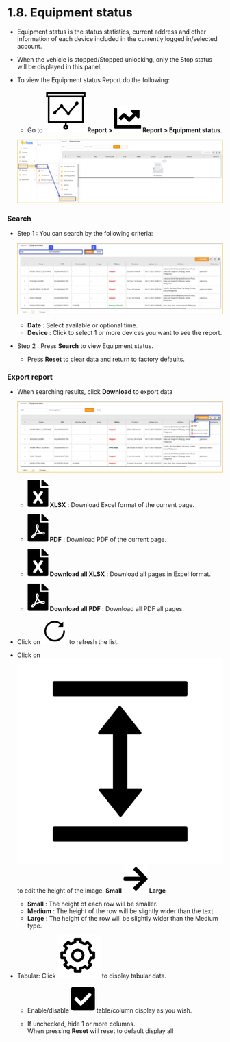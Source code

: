# 1.8. Equipment status
- Equipment status is the status statistics, current address and other information of each device included in the currently logged in/selected account.
- When the vehicle is stopped/Stopped unlocking, only the Stop status will be displayed in this panel.
- To view the Equipment status Report do the following:
  - Go to **<span class="icon-left svg-filter-tick">![Ok](/docs/assets/images/web-interface/icon/SVG/dynamic.svg )Report > <span class= "icon-left svg-filter-tick">![Ok](/docs/assets/images/web-interface/icon/SVG/chart-line.svg) Report > Equipment status**.
 
  <span style="display:block;text-align:left">![Interface Web](/docs/assets/images/web-english/reports/equipment-status-n.jpg)

###  Search
- Step 1 : You can search by the following criteria:

    <span style="display:block;text-align:left">![Interface Web](/docs/assets/images/web-english/reports/equipment-status-search.jpg)

  - **Date** : Select available or optional time.
  - **Device** : Click to select 1 or more devices you want to see the report.
- Step 2 : Press **Search** to view Equipment status.
  - Press **Reset** to clear data and return to factory defaults.

### Export report
* When searching results, click **Download** to export data

  <span style="display:block;text-align:left">![Interface Web](/docs/assets/images/web-english/reports/equipment-status-export.jpg)
  
  - <span class="icon-left svg-filter-circlegreen2">![Ok](/docs/assets/images/web-interface/icon/SVG/file-excel1.svg) **XLSX** : Download Excel format of the current page.

  - <span class="icon-left svg-filter-circlered">![Ok](/docs/assets/images/web-interface/icon/SVG/file-pdf1.svg) **PDF** : Download PDF of the current page.
  - <span class="icon-left svg-filter-circlegreen2">![Ok](/docs/assets/images/web-interface/icon/SVG/file-excel1.svg) **Download all XLSX** : Download all pages in Excel format.
  
  - <span class="icon-left svg-filter-circlered">![Ok](/docs/assets/images/web-interface/icon/SVG/file-pdf1.svg) **Download all PDF** : Download all PDF all pages.

- Click on <span class="icon-left svg-filter-info">![Ok](/docs/assets/images/web-interface/icon/SVG/icons8-reset.svg) to refresh the list.
      
- Click on <span class="icon-left svg-filter-info">![Ok](/docs/assets/images/web-interface/icon/SVG/column-height.svg) to edit the height of the image. **Small** <span class="icon-left svg-filter-serch">![Ok](/docs/assets/images/web-interface/icon/SVG/arrow-right.svg) **Large**

  - **Small** : The height of each row will be smaller.
  - **Medium** : The height of the row will be slightly wider than the text.
  - **Large** : The height of the row will be slightly wider than the Medium type.
- Tabular: Click <span class="icon-left ">![Ok](/docs/assets/images/web-interface/icon/SVG/icons8-gear.svg) to display tabular data.

    - Enable/disable <span class="icon-left svg-filter-tick">![Ok](/docs/assets/images/web-interface/icon/SVG/check-square1.svg) table/column display as you wish.
    
    - If unchecked, hide 1 or more columns. <br>
    When pressing **Reset** will reset to default display all